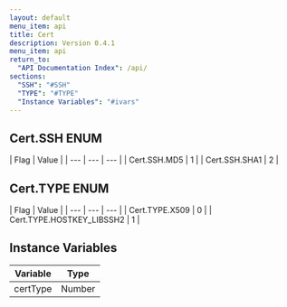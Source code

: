 ```yaml
---
layout: default
menu_item: api
title: Cert
description: Version 0.4.1
menu_item: api
return_to:
  "API Documentation Index": /api/
sections:
  "SSH": "#SSH"
  "TYPE": "#TYPE"
  "Instance Variables": "#ivars"
---
```


## <a name="SSH"></a><span>Cert.</span>SSH <span class="tags"><span class="enum">ENUM</span></span>

| Flag | Value |
| --- | --- | --- |
| <span>Cert.SSH.</span>MD5 | 1 |
| <span>Cert.SSH.</span>SHA1 | 2 |

## <a name="TYPE"></a><span>Cert.</span>TYPE <span class="tags"><span class="enum">ENUM</span></span>

| Flag | Value |
| --- | --- | --- |
| <span>Cert.TYPE.</span>X509 | 0 |
| <span>Cert.TYPE.</span>HOSTKEY_LIBSSH2 | 1 |

## <a name="ivars"></a>Instance Variables

| Variable | Type |
| --- | --- |
| <a name="certType"></a>certType | Number |

